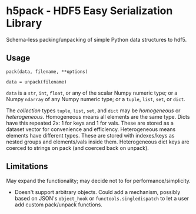 # h5pack - HDF5 Easy Serialization Library

Schema-less packing/unpacking of simple Python data structures to hdf5.

## Usage

    pack(data, filename, **options)
    
    data = unpack(filename)

`data` is a `str`, `int`, `float`, or any of the scalar Numpy numeric type; or a Numpy `ndarray` of any Numpy numeric type; or a `tuple`, `list`, `set`, or `dict`.

The *collection* types `tuple`, `list`, `set`, and `dict` may be *homogeneous* or *heterogeneous*. Homogeneous means all elements are the same type. Dicts have this repeated 2x: 1 for keys and 1 for vals. These are stored as a dataset vector for convenience and efficiency. Heterogeneous means elements have different types. These are stored with indexes/keys as nested groups and elements/vals inside them. Heterogeneous dict keys are coerced to strings on pack (and coerced back on unpack).

## Limitations

May expand the functionality; may decide not to for performance/simplicity.

- Doesn't support arbitrary objects. Could add a mechanism, possibly based on JSON's `object_hook` or `functools.singledispatch` to let a user add custom pack/unpack functions.
